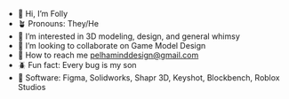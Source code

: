 - 👋 Hi, I’m Folly
- 🪴 Pronouns: They/He
- 🔮 I’m interested in 3D modeling, design, and general whimsy
- 💞️ I’m looking to collaborate on Game Model Design
- 📮 How to reach me pelhaminddesign@gmail.com
- 🪲 Fun fact: Every bug is my son
- 📐 Software: Figma, Solidworks, Shapr 3D, Keyshot, Blockbench, Roblox Studios


